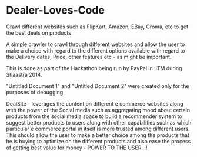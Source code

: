 Dealer-Loves-Code
=================

Crawl different websites such as FlipKart, Amazon, EBay, Croma, etc to get the best deals on products

A simple crawler to crawl through different websites and allow the user to make a choice with regard to the different options available with regard to the Delivery dates, Price, other features etc - as might be important.

This is done as part of the Hackathon being run by PayPal in IITM during Shaastra 2014.

"Untitled Document 1" and "Untitled Document 2" were created only for the purposes of debugging

DealSite - leverages the content on different e commerce websites along with the power of the Social media such as aggregating mood about certain products from the social media space to build a recommender system to suggest better products to users along with other capabilities such as which particular e commerce portal in itself is more trusted among different users. This should allow the user to make a better choice among the products that he is buying to optimize on the different products and also ease the process of getting best value for money - POWER TO THE USER. !!

